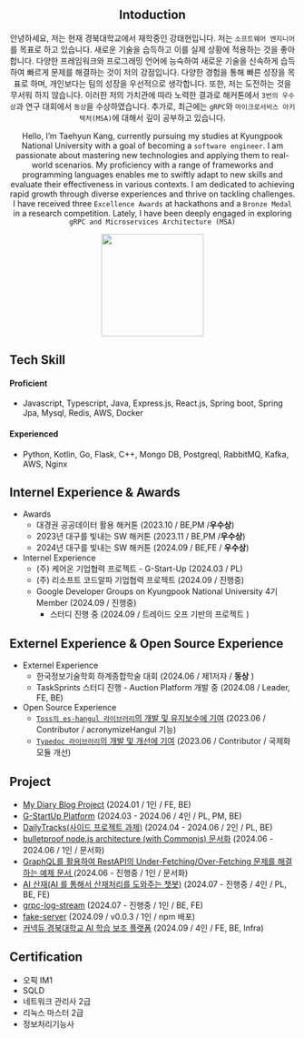 <div align="center">
  
## Intoduction

안녕하세요, 저는 현재 경북대학교에서 재학중인 강태현입니다. 저는 `소프트웨어 엔지니어`를 목표로 하고 있습니다. 새로운 기술을 습득하고 이를 실제 상황에 적용하는 것을 좋아합니다. 다양한 프레임워크와 프로그래밍 언어에 능숙하여 새로운 기술을 신속하게 습득하여 빠르게 문제를 해결하는 것이 저의 강점입니다. 다양한 경험을 통해 빠른 성장을 목표로 하며, 개인보다는 팀의 성장을 우선적으로 생각합니다. 또한, 저는 도전하는 것을 무서워 하지 않습니다. 이러한 저의 가치관에 따라 노력한 결과로 해커톤에서 `3번의 우수상`과 연구 대회에서 `동상`을 수상하였습니다. 추가로, 최근에는 `gRPC`와 `마이크로서비스 아키텍처(MSA)`에 대해서 깊이 공부하고 있습니다.

Hello, I’m Taehyun Kang, currently pursuing my studies at Kyungpook National University with a goal of becoming a `software engineer`. I am passionate about mastering new technologies and applying them to real-world scenarios. My proficiency with a range of frameworks and programming languages enables me to swiftly adapt to new skills and evaluate their effectiveness in various contexts. I am dedicated to achieving rapid growth through diverse experiences and thrive on tackling challenges. I have received three `Excellence Awards` at hackathons and a `Bronze Medal` in a research competition. Lately, I have been deeply engaged in exploring `gRPC and Microservices Architecture (MSA)`


<a href="https://github.com/knu-k"><img align="center" style="height:180px" src="https://github-readme-stats.vercel.app/api/top-langs/?username=knu-k&layout=compact&theme=nord&hide_border=true" /></a> 

</div>

## Tech Skill
#### Proficient
* Javascript, Typescript, Java, Express.js, React.js, Spring boot, Spring Jpa, Mysql, Redis, AWS, Docker

#### Experienced
* Python, Kotlin, Go, Flask, C++, Mongo DB, Postgreql, RabbitMQ, Kafka, AWS, Nginx


## Internel Experience & Awards
* Awards
  * 대경권 공공데이터 활용 해커톤 (2023.10 / BE,PM /**우수상**)
  * 2023년 대구를 빛내는 SW 해커톤 (2023.11 / BE,PM /**우수상**)
  * 2024년 대구를 빛내는 SW 해커톤 (2024.09 / BE,FE / **우수상**)
* Internel Experience
  * (주) 케어온 기업협력 프로젝트 - G-Start-Up  (2024.03 / PL)
  * (주) 리소프트 코드알파 기업협력 프로젝트 (2024.09 / 진행중)
  * Google Developer Groups on Kyungpook National University 4기 Member (2024.09 / 진행중)
    * 스터디 진행 중 (2024.09 / 트레이드 오프 기반의 프로젝트 )

## Externel Experience & Open Source Experience
* Externel Experience
  * 한국정보기술학회 하계종합학술 대회 (2024.06 / 제1저자 / **동상** )
  * TaskSprints 스터디 진행 - Auction Platform 개발 중 (2024.08 / Leader, FE, BE)
* Open Source Experience
  * [`Toss의 es-hangul 라이브러리`의 개발 및 유지보수에 기여](https://github.com/toss/es-hangul/pull/133) (2023.06 / Contributor / acronymizeHangul 기능)
  * [`Typedoc 라이브러리`의 개발 및 개선에 기여](https://github.com/TypeStrong/typedoc/pull/2602) (2023.06 / Contributor / 국제화 모듈 개선)

## Project
- [My Diary Blog Project](https://github.com/KNU-K/my_diary_blog) (2024.01 / 1인 / FE, BE)
- [G-StartUp Platform](https://github.com/care-on) (2024.03 - 2024.06 / 4인 / PL, PM, BE)
- [DailyTracks(사이드 프로젝트 과제)](https://github.com/DailyTracks) (2024.04 - 2024.06 / 2인 / PL, BE)
- [bulletproof node.js architecture (with Commonjs) 문서화](https://github.com/KNU-K/bulletproof-node-common-js-project-architecture) (2024.06 - 2024.06 / 1인 / 문서화)
- [GraphQL를 활용하여 RestAPI의 Under-Fetching/Over-Fetching 문제를 해결하는 예제 문서 ](https://github.com/KNU-K/graphql-ts-practica) (2024.06 - 진행중 / 1인 / 문서화)
- [AI 산재(AI 를 통해서 산재처리를 도와주는 챗봇)](https://github.com/Injury-law-assist) (2024.07 - 진행중 / 4인 / PL, BE, FE)
- [grpc-log-stream](https://github.com/knu-k/grpc-log-stream) (2024.07 - 진행중 / 1인 / BE, FE)
- [fake-server](https://github.com/TaskSprints/fake-server) (2024.09 / v0.0.3 / 1인 / npm 배포)
- [커넥듀 경북대학교 AI 학습 보조 플랫폼](https://github.com/TEAM-MukTae) (2024.09 / 4인 / FE, BE, Infra)
## Certification
- 오픽 IM1
- SQLD
- 네트워크 관리사 2급
- 리눅스 마스터 2급
- 정보처리기능사

